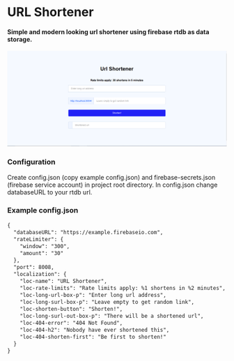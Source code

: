 # URL Shortener
#### Simple and modern looking url shortener using firebase rtdb as data storage.

![img.png](media/demo.png)

### Configuration

Create config.json (copy example config.json) and firebase-secrets.json (firebase service account) in project root directory. In config.json change databaseURL to your rtdb url.

### Example config.json
```
{
  "databaseURL": "https://example.firebaseio.com",
  "rateLimiter": {
    "window": "300",
    "amount": "30"
  },
  "port": 8008,
  "localization": {
    "loc-name": "URL Shortener",
    "loc-rate-limits": "Rate limits apply: %1 shortens in %2 minutes",
    "loc-long-url-box-p": "Enter long url address",
    "loc-long-surl-box-p": "Leave empty to get random link",
    "loc-shorten-button": "Shorten!",
    "loc-long-surl-out-box-p": "There will be a shortened url",
    "loc-404-error": "404 Not Found",
    "loc-404-h2": "Nobody have ever shortened this",
    "loc-404-shorten-first": "Be first to shorten!"
  }
}
```